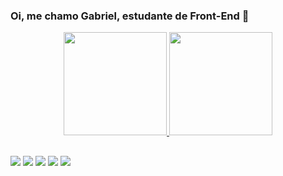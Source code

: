 ### Oi, me chamo Gabriel, estudante de Front-End 👋
<div align="center">
  <a href="https://github.com/azevedogabriel-12">
  <img height="165em" src="https://github-readme-stats.vercel.app/api?username=azevedogabriel-12&theme=blueberry"/>
  <img height="165em" src="https://github-readme-stats.vercel.app/api/top-langs/?username=azevedogabriel-12&layout=compact&langs_count=7&theme=blueberry"/>
</div>

  ##
  
  <div>
  <a href="https://www.linkedin.com/in/gabriel-azevedo-dev/" target="_blank"><img src="https://img.shields.io/badge/-LinkedIn-%230077B5?style=for-the-badge&logo=linkedin&logoColor=white" target="_blank"></a> 
  <a href = "https://wa.me/5551995141997"><img src="https://img.shields.io/badge/WhatsApp-25D366?style=for-the-badge&logo=whatsapp&logoColor=white" target="_blank"></a>
  <a href="https://www.instagram.com/gabriisilva/" target="_blank"><img src="https://img.shields.io/badge/-Instagram-%23E4405F?style=for-the-badge&logo=instagram&logoColor=white" target="_blank"></a>
  <a href = "mailto:azevedogabriel00@gmail.com"><img src="https://img.shields.io/badge/-Gmail-%23333?style=for-the-badge&logo=gmail&logoColor=white" target="_blank"></a>
  <a href="" target="_blank"><img src="https://img.shields.io/badge/Portfolio-%23000000.svg?style=for-the-badge&logo=firefox&logoColor=#FF7139" target="_blank"></a>
</div>
